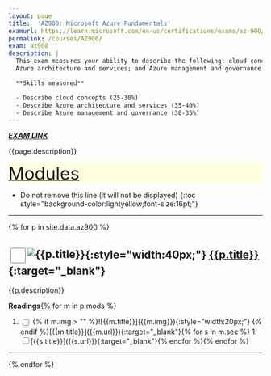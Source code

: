 ```yaml
---
layout: page
title:  'AZ900: Microsoft Azure Fundamentals'
examurl: https://learn.microsoft.com/en-us/certifications/exams/az-900/
permalink: /courses/AZ900/
exam: az900
description: |
  This exam measures your ability to describe the following: cloud concepts;
  Azure architecture and services; and Azure management and governance.

  **Skills measured**

  - Describe cloud concepts (25-30%)
  - Describe Azure architecture and services (35-40%)
  - Describe Azure management and governance (30-35%)
---
```

**_[EXAM LINK]({{page.examurl}})_**

{{page.description}}

<div style="background-color:lightyellow;" id="toc"><u>
<span style="font-size:26pt;">Modules</span></u></div>

- Do not remove this line (it will not be displayed)
{:toc style="background-color:lightyellow;font-size:16pt;"}

---

{% for p in site.data.az900 %}

## <input type="checkbox" class="box" id="{{page.exam}}-p{{forloop.index}}" style="width:30px;height:30px;vertical-align:middle;" />![{{p.title}}]({{p.img}}){:style="width:40px;"}&nbsp;[{{p.title}}]({{p.url}}){:target="_blank"}

{{p.description}}

**Readings**{% for m in p.mods %}

1. <input type="checkbox" class="box" style="vertical-align:middle;" id="{{page.exam}}-p{{forloop.parentloop.index}}-m{{forloop.index}}" />
   {% if m.img > "" %}![{{m.title}}]({{m.img}}){:style="width:20px;"}&nbsp;{% endif %}[{{m.title}}]({{m.url}}){:target="_blank"}{% for s in m.sec %}
   1. <input type="checkbox" class="box" id="{{page.exam}}-p{{forloop.parentloop.parentloop.index}}-m{{forloop.parentloop.index}}-s{{forloop.index}}" />[{{s.title}}]({{s.url}}){:target="_blank"}{% endfor %}{% endfor %}

---
{% endfor %}
